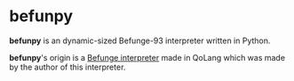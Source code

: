 # befunpy
**befunpy** is an dynamic-sized Befunge-93 interpreter written in Python.

**befunpy**'s origin is a [Befunge interpreter](https://gist.github.com/Camroku/98f795da992bc55d133687d1854e36b7) made in QoLang which was made by the author of this interpreter.
